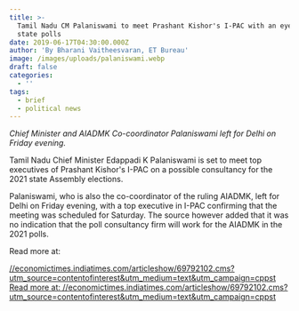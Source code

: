 ```yaml
---
title: >-
  Tamil Nadu CM Palaniswami to meet Prashant Kishor's I-PAC with an eye on 2021
  state polls
date: 2019-06-17T04:30:00.000Z
author: 'By Bharani Vaitheesvaran, ET Bureau'
image: /images/uploads/palaniswami.webp
draft: false
categories:
  - ''
tags:
  - brief
  - political news
---
```

_Chief Minister and AIADMK Co-coordinator Palaniswami left for Delhi on Friday evening._ 

Tamil Nadu Chief Minister Edappadi K Palaniswami is set to meet top executives of Prashant Kishor's I-PAC on a possible consultancy for the 2021 state Assembly elections. 

Palaniswami, who is also the co-coordinator of the ruling AIADMK, left for Delhi on Friday evening, with a top executive in I-PAC confirming that the meeting was scheduled for Saturday. The source however added that it was no indication that the poll consultancy firm will work for the AIADMK in the 2021 polls. 

Read more at:

[//economictimes.indiatimes.com/articleshow/69792102.cms?utm_source=contentofinterest&utm_medium=text&utm_campaign=cppst Read more at: //economictimes.indiatimes.com/articleshow/69792102.cms?utm_source=contentofinterest&utm_medium=text&utm_campaign=cppst](<//economictimes.indiatimes.com/articleshow/69792102.cms?utm_source=contentofinterest&utm_medium=text&utm_campaign=cppst Read more at: //economictimes.indiatimes.com/articleshow/69792102.cms?utm_source=contentofinterest&utm_medium=text&utm_campaign=cppst>)
